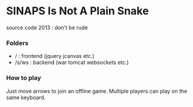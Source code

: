 # SINAPS Is Not A Plain Snake
source code 2013 : don't be rude

### Folders
- / : frontend (jquery jcanvas etc.)
- /s/ws : backend (war tomcat websockets etc.)

### How to play
Just move arrows to join an offline game. Multiple players can play on the same keyboard.
